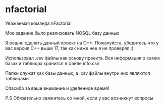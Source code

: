 # nfactorial
Уважаемая команда nFactorial

Мое задание было реализовать NOSQL базу данных

Я решил сделать данный проект на C++. Пожалуйста, убедитесь что у вас версия C++ выше 17, так как ниже нее я не проверял :)

Использовал .csv файлы как основу проекта. Вся информация о самих базах и таблицах хранится в файле info.csv

Папки служат как базы данных, а .csv файлы внутри них являются таблицами

Спасибо за ваше внимание и уделенное время!

P.S Обязательно свяжитесь со мной, если у вас возникнут вопросы
